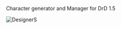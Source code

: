 Character generator and Manager for DrD 1.5


![DesignerS](https://github.com/user-attachments/assets/7e1c2d1c-2416-44c8-ae8f-cad6d60793c3)
